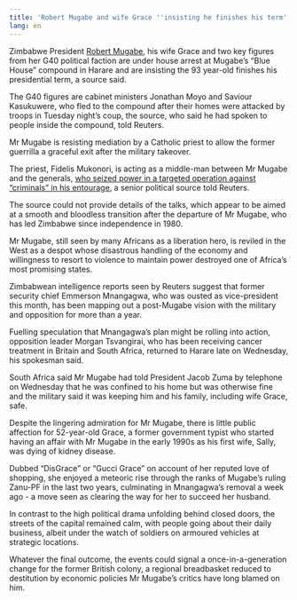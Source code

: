 ```yaml
---
title: 'Robert Mugabe and wife Grace ''insisting he finishes his term'', as priest steps in to mediate'
lang: en
---
```


Zimbabwe President [Robert Mugabe], his wife Grace and two key figures from her G40 political faction are under house arrest at Mugabe’s “Blue House” compound in Harare and are insisting the 93 year-old finishes his presidential term, a source said.

The G40 figures are cabinet ministers Jonathan Moyo and Saviour Kasukuwere, who fled to the compound after their homes were attacked by troops in Tuesday night’s coup, the source, who said he had spoken to people inside the compound, told Reuters.

Mr Mugabe is resisting mediation by a Catholic priest to allow the former guerrilla a graceful exit after the military takeover.

The priest, Fidelis Mukonori, is acting as a middle-man between Mr Mugabe and the generals, [who seized power in a targeted operation against “criminals” in his entourage], a senior political source told Reuters.

The source could not provide details of the talks, which appear to be aimed at a smooth and bloodless transition after the departure of Mr Mugabe, who has led Zimbabwe since independence in 1980.

Mr Mugabe, still seen by many Africans as a liberation hero, is reviled in the West as a despot whose disastrous handling of the economy and willingness to resort to violence to maintain power destroyed one of Africa’s most promising states.

Zimbabwean intelligence reports seen by Reuters suggest that former security chief Emmerson Mnangagwa, who was ousted as vice-president this month, has been mapping out a post-Mugabe vision with the military and opposition for more than a year.

Fuelling speculation that Mnangagwa’s plan might be rolling into action, opposition leader Morgan Tsvangirai, who has been receiving cancer treatment in Britain and South Africa, returned to Harare late on Wednesday, his spokesman said.

South Africa said Mr Mugabe had told President Jacob Zuma by telephone on Wednesday that he was confined to his home but was otherwise fine and the military said it was keeping him and his family, including wife Grace, safe.

Despite the lingering admiration for Mr Mugabe, there is little public affection for 52-year-old Grace, a former government typist who started having an affair with Mr Mugabe in the early 1990s as his first wife, Sally, was dying of kidney disease.

Dubbed “DisGrace” or “Gucci Grace” on account of her reputed love of shopping, she enjoyed a meteoric rise through the ranks of Mugabe’s ruling Zanu-PF in the last two years, culminating in Mnangagwa’s removal a week ago - a move seen as clearing the way for her to succeed her husband.

In contrast to the high political drama unfolding behind closed doors, the streets of the capital remained calm, with people going about their daily business, albeit under the watch of soldiers on armoured vehicles at strategic locations.

Whatever the final outcome, the events could signal a once-in-a-generation change for the former British colony, a regional breadbasket reduced to destitution by economic policies Mr Mugabe’s critics have long blamed on him.

  [Robert Mugabe]: http://www.telegraph.co.uk/news/2017/11/17/zimbabwes-ruling-party-drafting-motion-fire-robert-mugabe-sunday/
  [who seized power in a targeted operation against “criminals” in his entourage]: http://www.telegraph.co.uk/news/2017/11/15/zimbabwe-crisis-have-spent-long-careful-really-change/
